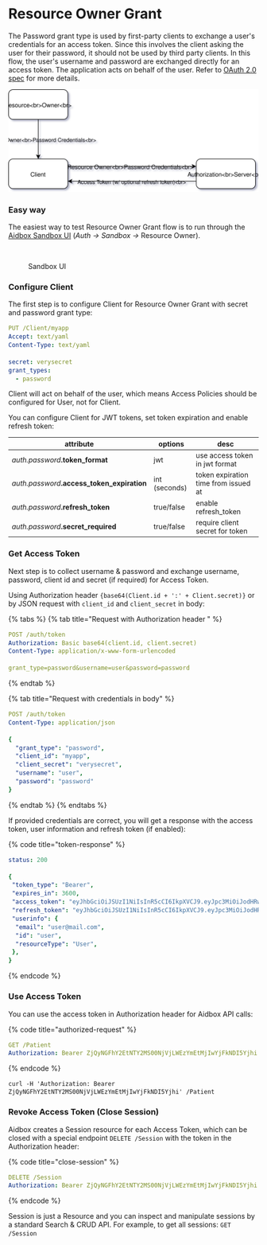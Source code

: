 # Resource Owner Grant

The Password grant type is used by first-party clients to exchange a user's credentials for an access token. Since this involves the client asking the user for their password, it should not be used by third party clients. In this flow, the user's username and password are exchanged directly for an access token. The application acts on behalf of the user. Refer to [OAuth 2.0 spec](https://tools.ietf.org/html/rfc6749#section-4.3) for more details.

![Basic scheme](<../../../../.gitbook/assets/resource-owner-grant (1).svg>)

### Easy way

The easiest way to test Resource Owner Grant flow is to run through the [Aidbox Sandbox UI](resource-owner-grant.md#auth-sandbox) (_Auth -> Sandbox ->_ Resource Owner).

<figure><img src="../../../.gitbook/assets/6e34ac69-c4ae-48a7-a8f4-dc5bdb7f804c.png" alt=""><figcaption><p>Sandbox UI</p></figcaption></figure>

### Configure Client

The first step is to configure Client for Resource Owner Grant with secret and password grant type:

```yaml
PUT /Client/myapp
Accept: text/yaml
Content-Type: text/yaml

secret: verysecret
grant_types:
  - password
```

Client will act on behalf of the user, which means Access Policies should be configured for User, not for Client.

You can configure Client for JWT tokens, set token expiration and enable refresh token:

| attribute                                     | options       | desc                                 |
| --------------------------------------------- | ------------- | ------------------------------------ |
| _auth.password_**.token\_format**             | jwt           | use access token in jwt format       |
| _auth.password_**.access\_token\_expiration** | int (seconds) | token expiration time from issued at |
| _auth.password_**.refresh\_token**            | true/false    | enable refresh\_token                |
| _auth.password_**.secret\_required**          | true/false    | require client secret for token      |

### Get Access Token

Next step is to collect username & password and exchange username, password, client id and secret (if required) for Access Token.

Using Authorization header `{base64(Client.id + ':' + Client.secret)}` or by JSON request with `client_id` and `client_secret` in body:

{% tabs %}
{% tab title="Request with Authorization header " %}
```yaml
POST /auth/token
Authorization: Basic base64(client.id, client.secret)
Content-Type: application/x-www-form-urlencoded

grant_type=password&username=user&password=password
```
{% endtab %}

{% tab title="Request with credentials in body" %}
```yaml
POST /auth/token
Content-Type: application/json

{
  "grant_type": "password",
  "client_id": "myapp",
  "client_secret": "verysecret",
  "username": "user",
  "password": "password"
}
```
{% endtab %}
{% endtabs %}

If provided credentials are correct, you will get a response with the access token, user information and refresh token (if enabled):

{% code title="token-response" %}
```yaml
status: 200

{
 "token_type": "Bearer",
 "expires_in": 3600,
 "access_token": "eyJhbGciOiJSUzI1NiIsInR5cCI6IkpXVCJ9.eyJpc3MiOiJodHRwOi8vbG9jYWxob3N0OjgwODEiLCJzdWIiOiJ1c2VyIiwiaWF0IjoxNTU0NDczOTk3LCJqdGkiOiI0ZWUwZDY2MS0wZjEyLTRlZmItOTBiOS1jY2RmMzhlMDhkM2QiLCJhdWQiOiJodHRwOi8vcmVzb3VyY2Uuc2VydmVyLmNvbSIsImV4cCI6MTU1NDQ3NzU5N30.lCdwkqzFWOe4IcXPC1dIB8v7aoZdJ0fBoIKlzCRFBgv4YndSJxGoJOvIPq2rGMQl7KG8uxGU0jkUVlKxOtD8YA",
 "refresh_token": "eyJhbGciOiJSUzI1NiIsInR5cCI6IkpXVCJ9.eyJpc3MiOiJodHRwOi8vbG9jYWxob3N0OjgwODEiLCJzdWIiOiJwYXNzd29yZC1jbGllbnQiLCJqdGkiOiI0ZWUwZDY2MS0wZjEyLTRlZmItOTBiOS1jY2RmMzhlMDhkM2QiLCJ0eXAiOiJyZWZyZXNoIn0.XWHYpw0DysrqQqMNhqTPSdNamBM4ZDUAgh_VupSa7rkzdJ3uZXqesoAo_5y1naJZ31S92-DjPKtPEAyD_8PloA"
 "userinfo": {
  "email": "user@mail.com",
  "id": "user",
  "resourceType": "User",
 },
}
```
{% endcode %}

### Use Access Token

You can use the access token in Authorization header for Aidbox API calls:

{% code title="authorized-request" %}
```yaml
GET /Patient
Authorization: Bearer ZjQyNGFhY2EtNTY2MS00NjVjLWEzYmEtMjIwYjFkNDI5Yjhi
```
{% endcode %}

```
curl -H 'Authorization: Bearer ZjQyNGFhY2EtNTY2MS00NjVjLWEzYmEtMjIwYjFkNDI5Yjhi' /Patient
```

### Revoke Access Token (Close Session)

Aidbox creates a Session resource for each Access Token, which can be closed with a special endpoint `DELETE /Session` with the token in the Authorization header:

{% code title="close-session" %}
```yaml
DELETE /Session
Authorization: Bearer ZjQyNGFhY2EtNTY2MS00NjVjLWEzYmEtMjIwYjFkNDI5Yjhi
```
{% endcode %}

Session is just a Resource and you can inspect and manipulate sessions by a standard Search & CRUD API. For example, to get all sessions: `GET /Session`
